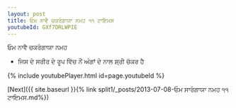 ```yaml
---
layout: post
title: ਓਮ ਨਾਵੈ ਚਕਰੰਗਾਯਾ ਨਮਹ ੧੧ ਟਾਇਮਸ
youtubeId: GXf7DRLWPIE
---
```

 
 
 ਓਮ ਨਾਵੈ ਚਕਰੰਗਾਯਾ ਨਮਹ  
 
 -  ਜਿਸ ਦੇ ਸਰੀਰ ਦੇ ਰੂਪ ਵਿੱਚ ਨੌਂ ਅੰਗਾਂ ਦੇ ਨਾਲ ਸ਼੍ਰੀ ਚੱਕਰ ਹੈ 
 
  
 
  
 
 
 
 
 
 


{% include youtubePlayer.html id=page.youtubeId %}
 
[Next]({{ site.baseurl }}{% link  split1/_posts/2013-07-08-ਓਮ ਸਾਰੰਗਾਯਾ ਨਮਹ ੧੧ ਟਾਇਮਸ.md%})
 
